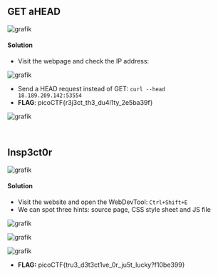## GET aHEAD

![grafik](https://user-images.githubusercontent.com/84674087/141130620-e77fbe85-9c34-4854-bb8f-2a103ce8b8ab.png)

#### Solution
- Visit the webpage and check the IP address:

![grafik](https://user-images.githubusercontent.com/84674087/141132145-4fa14f66-3721-4018-9603-dfa183e5a233.png)

- Send a HEAD request instead of GET: `curl --head 18.189.209.142:53554`
- **FLAG**: picoCTF{r3j3ct_th3_du4l1ty_2e5ba39f}

![grafik](https://user-images.githubusercontent.com/84674087/141132722-0f706980-89c4-4ffc-acb7-a70c544651f4.png)

<br />

## Insp3ct0r

![grafik](https://user-images.githubusercontent.com/84674087/141144389-830cb00c-8059-4136-8591-89599b8869e5.png)

#### Solution
- Visit the website and open the WebDevTool: `Ctrl+Shift+E`
- We can spot three hints: source page, CSS style sheet and JS file

![grafik](https://user-images.githubusercontent.com/84674087/141148071-2b2124ac-ee50-434f-bdbf-49ceac7313a4.png)

![grafik](https://user-images.githubusercontent.com/84674087/141148184-adeab51c-2086-469f-a5e8-5e56543cbfb4.png)

![grafik](https://user-images.githubusercontent.com/84674087/141148272-0157e81e-41cd-4432-8203-c1cc76c4ccac.png)


- **FLAG:** picoCTF{tru3_d3t3ct1ve_0r_ju5t_lucky?f10be399}

<br />

